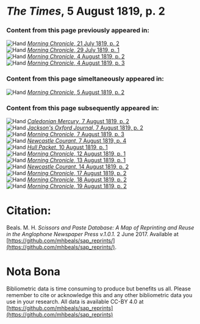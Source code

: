 # *The Times*, 5 August 1819, p. 2  
  
### Content from this page previously appeared in:  
![Hand](http://scissorsandpaste.net/wp-content/uploads/2017/06/smallhandpointer.png) [*Morning Chronicle*, 21 July 1819, p. 2](https://mhbeals.github.io/sap_html/Morning-Chronicle/Morning-Chronicle-21-July-1819-p-2)  
![Hand](http://scissorsandpaste.net/wp-content/uploads/2017/06/smallhandpointer.png) [*Morning Chronicle*, 29 July 1819, p. 1](https://mhbeals.github.io/sap_html/Morning-Chronicle/Morning-Chronicle-29-July-1819-p-1)  
![Hand](http://scissorsandpaste.net/wp-content/uploads/2017/06/smallhandpointer.png) [*Morning Chronicle*, 4 August 1819, p. 2](https://mhbeals.github.io/sap_html/Morning-Chronicle/Morning-Chronicle-4-August-1819-p-2)  
![Hand](http://scissorsandpaste.net/wp-content/uploads/2017/06/smallhandpointer.png) [*Morning Chronicle*, 4 August 1819, p. 3](https://mhbeals.github.io/sap_html/Morning-Chronicle/Morning-Chronicle-4-August-1819-p-3)  
  
### Content from this page simeltaneously appeared in:  
![Hand](http://scissorsandpaste.net/wp-content/uploads/2017/06/smallhandpointer.png) [*Morning Chronicle*, 5 August 1819, p. 2](https://mhbeals.github.io/sap_html/Morning-Chronicle/Morning-Chronicle-5-August-1819-p-2)  
  
### Content from this page subsequently appeared in:  
![Hand](http://scissorsandpaste.net/wp-content/uploads/2017/06/smallhandpointer.png) [*Caledonian Mercury*, 7 August 1819, p. 2](https://mhbeals.github.io/sap_html/Caledonian-Mercury/Caledonian-Mercury-7-August-1819-p-2)  
![Hand](http://scissorsandpaste.net/wp-content/uploads/2017/06/smallhandpointer.png) [*Jackson's Oxford Journal*, 7 August 1819, p. 2](https://mhbeals.github.io/sap_html/Jackson's-Oxford-Journal/Jackson's-Oxford-Journal-7-August-1819-p-2)  
![Hand](http://scissorsandpaste.net/wp-content/uploads/2017/06/smallhandpointer.png) [*Morning Chronicle*, 7 August 1819, p. 3](https://mhbeals.github.io/sap_html/Morning-Chronicle/Morning-Chronicle-7-August-1819-p-3)  
![Hand](http://scissorsandpaste.net/wp-content/uploads/2017/06/smallhandpointer.png) [*Newcastle Courant*, 7 August 1819, p. 4](https://mhbeals.github.io/sap_html/Newcastle-Courant/Newcastle-Courant-7-August-1819-p-4)  
![Hand](http://scissorsandpaste.net/wp-content/uploads/2017/06/smallhandpointer.png) [*Hull Packet*, 10 August 1819, p. 1](https://mhbeals.github.io/sap_html/Hull-Packet/Hull-Packet-10-August-1819-p-1)  
![Hand](http://scissorsandpaste.net/wp-content/uploads/2017/06/smallhandpointer.png) [*Morning Chronicle*, 12 August 1819, p. 1](https://mhbeals.github.io/sap_html/Morning-Chronicle/Morning-Chronicle-12-August-1819-p-1)  
![Hand](http://scissorsandpaste.net/wp-content/uploads/2017/06/smallhandpointer.png) [*Morning Chronicle*, 13 August 1819, p. 1](https://mhbeals.github.io/sap_html/Morning-Chronicle/Morning-Chronicle-13-August-1819-p-1)  
![Hand](http://scissorsandpaste.net/wp-content/uploads/2017/06/smallhandpointer.png) [*Newcastle Courant*, 14 August 1819, p. 2](https://mhbeals.github.io/sap_html/Newcastle-Courant/Newcastle-Courant-14-August-1819-p-2)  
![Hand](http://scissorsandpaste.net/wp-content/uploads/2017/06/smallhandpointer.png) [*Morning Chronicle*, 17 August 1819, p. 2](https://mhbeals.github.io/sap_html/Morning-Chronicle/Morning-Chronicle-17-August-1819-p-2)  
![Hand](http://scissorsandpaste.net/wp-content/uploads/2017/06/smallhandpointer.png) [*Morning Chronicle*, 18 August 1819, p. 2](https://mhbeals.github.io/sap_html/Morning-Chronicle/Morning-Chronicle-18-August-1819-p-2)  
![Hand](http://scissorsandpaste.net/wp-content/uploads/2017/06/smallhandpointer.png) [*Morning Chronicle*, 19 August 1819, p. 2](https://mhbeals.github.io/sap_html/Morning-Chronicle/Morning-Chronicle-19-August-1819-p-2)  


# Citation: 

Beals. M. H. *Scissors and Paste Database: A Map of Reprinting and Reuse in the Anglophone Newspaper Press v.1.0.1.* 2 June 2017. Available at [https://github.com/mhbeals/sap_reprints/](https://github.com/mhbeals/sap_reprints/). 

# Nota Bona

Bibliometric data is time consuming to produce but benefits us all. Please remember to cite or acknowledge this and any other bibliometric data you use in your research. All data is available CC-BY 4.0 at [https://github.com/mhbeals/sap_reprints](https://github.com/mhbeals/sap_reprints)